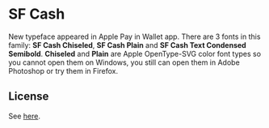 # SF Cash
New typeface appeared in Apple Pay in Wallet app. There are 3 fonts in this family: **SF Cash Chiseled**, **SF Cash Plain** and **SF Cash Text Condensed Semibold**. **Chiseled** and **Plain** are Apple OpenType-SVG color font types so you cannot open them on Windows, you still can open them in Adobe Photoshop or try them in Firefox. 
## License
See [here](../README.md#license).
